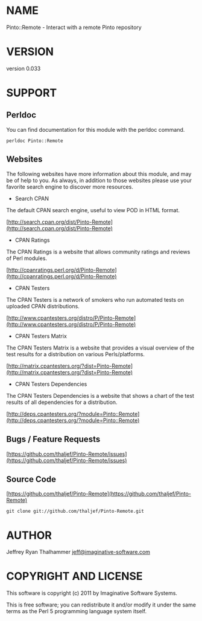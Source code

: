 # NAME

Pinto::Remote - Interact with a remote Pinto repository

# VERSION

version 0.033

# SUPPORT

## Perldoc

You can find documentation for this module with the perldoc command.

    perldoc Pinto::Remote

## Websites

The following websites have more information about this module, and may be of help to you. As always,
in addition to those websites please use your favorite search engine to discover more resources.

- Search CPAN

The default CPAN search engine, useful to view POD in HTML format.

[http://search.cpan.org/dist/Pinto-Remote](http://search.cpan.org/dist/Pinto-Remote)

- CPAN Ratings

The CPAN Ratings is a website that allows community ratings and reviews of Perl modules.

[http://cpanratings.perl.org/d/Pinto-Remote](http://cpanratings.perl.org/d/Pinto-Remote)

- CPAN Testers

The CPAN Testers is a network of smokers who run automated tests on uploaded CPAN distributions.

[http://www.cpantesters.org/distro/P/Pinto-Remote](http://www.cpantesters.org/distro/P/Pinto-Remote)

- CPAN Testers Matrix

The CPAN Testers Matrix is a website that provides a visual overview of the test results for a distribution on various Perls/platforms.

[http://matrix.cpantesters.org/?dist=Pinto-Remote](http://matrix.cpantesters.org/?dist=Pinto-Remote)

- CPAN Testers Dependencies

The CPAN Testers Dependencies is a website that shows a chart of the test results of all dependencies for a distribution.

[http://deps.cpantesters.org/?module=Pinto::Remote](http://deps.cpantesters.org/?module=Pinto::Remote)

## Bugs / Feature Requests

[https://github.com/thaljef/Pinto-Remote/issues](https://github.com/thaljef/Pinto-Remote/issues)

## Source Code



[https://github.com/thaljef/Pinto-Remote](https://github.com/thaljef/Pinto-Remote)

    git clone git://github.com/thaljef/Pinto-Remote.git

# AUTHOR

Jeffrey Ryan Thalhammer <jeff@imaginative-software.com>

# COPYRIGHT AND LICENSE

This software is copyright (c) 2011 by Imaginative Software Systems.

This is free software; you can redistribute it and/or modify it under
the same terms as the Perl 5 programming language system itself.